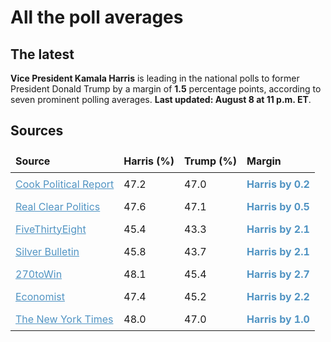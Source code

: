 
# All the poll averages

<style>
table {
    width: 100%;
    border-collapse: collapse;
}
table, th, td {
    border: 0px solid black;
}
a {
    color: #5194c3;
}
a:visited {
    color: #5194c3;
}
th, td {
    padding: 8px;
    text-align: left;
}
.markdown-body>*:last-child {
    display: none;
}
@media (max-width: 600px) {
    th, td {
        font-size: 12px;  /* Smaller font size on small screens */
    }
}
</style>

## The latest
**Vice President Kamala Harris** is leading in the national polls to former President Donald Trump by a margin of **1.5** percentage points, according to seven prominent polling averages. **Last updated: August 8 at 11 p.m. ET**.

## Sources

| Source               | Harris (%) | Trump (%) | Margin      |
|----------------------|------------|-----------|-------------|
| [Cook Political Report](#) | 47.2 | 47.0 | <span style='color: #5194C3; font-weight: bold;'><b style='color:#5194C3; font-weight: bold;'>Harris</b> by 0.2</span> |
| [Real Clear Politics](#) | 47.6 | 47.1 | <span style='color: #5194C3; font-weight: bold;'><b style='color:#5194C3; font-weight: bold;'>Harris</b> by 0.5</span> |
| [FiveThirtyEight](https://projects.fivethirtyeight.com/polls/president-general/2024/national/) | 45.4 | 43.3 | <span style='color: #5194C3; font-weight: bold;'><b style='color:#5194C3; font-weight: bold;'>Harris</b> by 2.1</span> |
| [Silver Bulletin](#) | 45.8 | 43.7 | <span style='color: #5194C3; font-weight: bold;'><b style='color:#5194C3; font-weight: bold;'>Harris</b> by 2.1</span> |
| [270toWin](https://www.270towin.com/2024-presidential-election-polls/) | 48.1 | 45.4 | <span style='color: #5194C3; font-weight: bold;'><b style='color:#5194C3; font-weight: bold;'>Harris</b> by 2.7</span> |
| [Economist](https://www.economist.com/interactive/us-2024-election/trump-harris-polls) | 47.4 | 45.2 | <span style='color: #5194C3; font-weight: bold;'><b style='color:#5194C3; font-weight: bold;'>Harris</b> by 2.2</span> |
| [The New York Times](#) | 48.0 | 47.0 | <span style='color: #5194C3; font-weight: bold;'><b style='color:#5194C3; font-weight: bold;'>Harris</b> by 1.0</span> |
